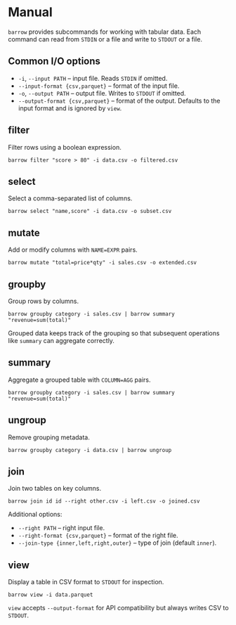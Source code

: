 # Manual

`barrow` provides subcommands for working with tabular data. Each command can read from `STDIN` or a file and write to `STDOUT` or a file.

## Common I/O options

- `-i`, `--input PATH` – input file. Reads `STDIN` if omitted.
- `--input-format {csv,parquet}` – format of the input file.
- `-o`, `--output PATH` – output file. Writes to `STDOUT` if omitted.
- `--output-format {csv,parquet}` – format of the output. Defaults to the input format and is ignored by `view`.

## filter
Filter rows using a boolean expression.

```
barrow filter "score > 80" -i data.csv -o filtered.csv
```

## select
Select a comma-separated list of columns.

```
barrow select "name,score" -i data.csv -o subset.csv
```

## mutate
Add or modify columns with `NAME=EXPR` pairs.

```
barrow mutate "total=price*qty" -i sales.csv -o extended.csv
```

## groupby
Group rows by columns.

```
barrow groupby category -i sales.csv | barrow summary "revenue=sum(total)"
```

Grouped data keeps track of the grouping so that subsequent operations like `summary` can aggregate correctly.

## summary
Aggregate a grouped table with `COLUMN=AGG` pairs.

```
barrow groupby category -i sales.csv | barrow summary "revenue=sum(total)"
```

## ungroup
Remove grouping metadata.

```
barrow groupby category -i data.csv | barrow ungroup
```

## join
Join two tables on key columns.

```
barrow join id id --right other.csv -i left.csv -o joined.csv
```

Additional options:

- `--right PATH` – right input file.
- `--right-format {csv,parquet}` – format of the right file.
- `--join-type {inner,left,right,outer}` – type of join (default `inner`).

## view
Display a table in CSV format to `STDOUT` for inspection.

```
barrow view -i data.parquet
```

`view` accepts `--output-format` for API compatibility but always writes CSV to `STDOUT`.
